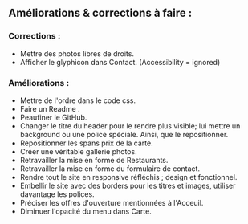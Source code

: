 ## Améliorations & corrections à faire :


### **Corrections** :

* Mettre des photos libres de droits.
* Afficher le glyphicon dans Contact. (Accessibility = ignored)

### **Améliorations** :

* Mettre de l'ordre dans le code css.
* Faire un Readme .
* Peaufiner le GitHub.
* Changer le titre du header pour le rendre plus visible; lui mettre un background ou une police spéciale. Ainsi, que le repositionner.
* Repositionner les spans prix de la carte.
* Créer une véritable gallerie photos.
* Retravailler la mise en forme de Restaurants.
* Retravailler la mise en forme du formulaire de contact.
* Rendre tout le site en responsive réfléchis ; design et fonctionnel.
* Embellir le site avec des borders pour les titres et images, utiliser davantage les polices.
* Préciser les offres d'ouverture mentionnées à l'Acceuil.
* Diminuer l'opacité du menu dans Carte.
